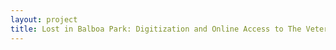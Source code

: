 ```yaml
--- 
layout: project 
title: Lost in Balboa Park: Digitization and Online Access to The Veterans Museum at Balboa Park's Artifact and Library Collections
---
```



